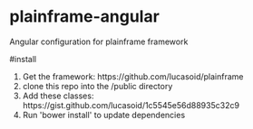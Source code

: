 # plainframe-angular
Angular configuration for plainframe framework

#install
<ol>
<li>Get the framework: https://github.com/lucasoid/plainframe</li>
<li>clone this repo into the /public directory</li>
<li>Add these classes: https://gist.github.com/lucasoid/1c5545e56d88935c32c9</li>
<li>Run 'bower install' to update dependencies</li>
</ol>
